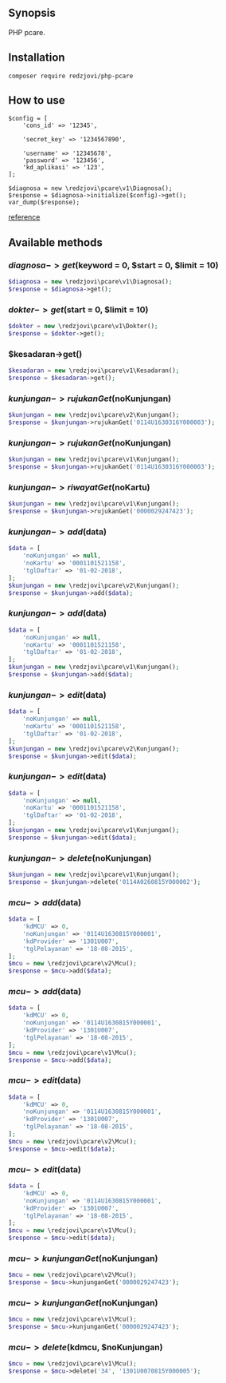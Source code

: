 ## Synopsis
PHP pcare.

## Installation
```
composer require redzjovi/php-pcare
```

## How to use
```
$config = [
    'cons_id' => '12345',

    'secret_key' => '1234567890',

    'username' => '12345678',
    'password' => '123456',
    'kd_aplikasi' => '123',
];

$diagnosa = new \redzjovi\pcare\v1\Diagnosa();
$response = $diagnosa->initialize($config)->get();
var_dump($response);
```
[reference](http://dvlp.bpjs-kesehatan.go.id:9080/pcare-rest-dev/#p_pengguna)

## Available methods
### $diagnosa->get($keyword = 0, $start = 0, $limit = 10)
```php
$diagnosa = new \redzjovi\pcare\v1\Diagnosa();
$response = $diagnosa->get();
```

### $dokter->get($start = 0, $limit = 10)
```php
$dokter = new \redzjovi\pcare\v1\Dokter();
$response = $dokter->get();
```

### $kesadaran->get()
```php
$kesadaran = new \redzjovi\pcare\v1\Kesadaran();
$response = $kesadaran->get();
```

### $kunjungan->rujukanGet($noKunjungan)
```php
$kunjungan = new \redzjovi\pcare\v2\Kunjungan();
$response = $kunjungan->rujukanGet('0114U1630316Y000003');
```

### $kunjungan->rujukanGet($noKunjungan)
```php
$kunjungan = new \redzjovi\pcare\v1\Kunjungan();
$response = $kunjungan->rujukanGet('0114U1630316Y000003');
```

### $kunjungan->riwayatGet($noKartu)
```php
$kunjungan = new \redzjovi\pcare\v1\Kunjungan();
$response = $kunjungan->rujukanGet('0000029247423');
```

### $kunjungan->add($data)
```php
$data = [
    'noKunjungan' => null,
    'noKartu' => '0001101521158',
    'tglDaftar' => '01-02-2018',
];
$kunjungan = new \redzjovi\pcare\v2\Kunjungan();
$response = $kunjungan->add($data);
```

### $kunjungan->add($data)
```php
$data = [
    'noKunjungan' => null,
    'noKartu' => '0001101521158',
    'tglDaftar' => '01-02-2018',
];
$kunjungan = new \redzjovi\pcare\v1\Kunjungan();
$response = $kunjungan->add($data);
```

### $kunjungan->edit($data)
```php
$data = [
    'noKunjungan' => null,
    'noKartu' => '0001101521158',
    'tglDaftar' => '01-02-2018',
];
$kunjungan = new \redzjovi\pcare\v2\Kunjungan();
$response = $kunjungan->edit($data);
```

### $kunjungan->edit($data)
```php
$data = [
    'noKunjungan' => null,
    'noKartu' => '0001101521158',
    'tglDaftar' => '01-02-2018',
];
$kunjungan = new \redzjovi\pcare\v1\Kunjungan();
$response = $kunjungan->edit($data);
```

### $kunjungan->delete($noKunjungan)
```php
$kunjungan = new \redzjovi\pcare\v1\Kunjungan();
$response = $kunjungan->delete('0114A0260815Y000002');
```

### $mcu->add($data)
```php
$data = [
    'kdMCU' => 0,
    'noKunjungan' => '0114U1630815Y000001',
    'kdProvider' => '1301U007',
    'tglPelayanan' => '18-08-2015',
];
$mcu = new \redzjovi\pcare\v2\Mcu();
$response = $mcu->add($data);
```
### $mcu->add($data)
```php
$data = [
    'kdMCU' => 0,
    'noKunjungan' => '0114U1630815Y000001',
    'kdProvider' => '1301U007',
    'tglPelayanan' => '18-08-2015',
];
$mcu = new \redzjovi\pcare\v1\Mcu();
$response = $mcu->add($data);
```

### $mcu->edit($data)
```php
$data = [
    'kdMCU' => 0,
    'noKunjungan' => '0114U1630815Y000001',
    'kdProvider' => '1301U007',
    'tglPelayanan' => '18-08-2015',
];
$mcu = new \redzjovi\pcare\v2\Mcu();
$response = $mcu->edit($data);
```

### $mcu->edit($data)
```php
$data = [
    'kdMCU' => 0,
    'noKunjungan' => '0114U1630815Y000001',
    'kdProvider' => '1301U007',
    'tglPelayanan' => '18-08-2015',
];
$mcu = new \redzjovi\pcare\v1\Mcu();
$response = $mcu->edit($data);
```

### $mcu->kunjunganGet($noKunjungan)
```php
$mcu = new \redzjovi\pcare\v2\Mcu();
$response = $mcu->kunjunganGet('0000029247423');
```

### $mcu->kunjunganGet($noKunjungan)
```php
$mcu = new \redzjovi\pcare\v1\Mcu();
$response = $mcu->kunjunganGet('0000029247423');
```

### $mcu->delete($kdmcu, $noKunjungan)
```php
$mcu = new \redzjovi\pcare\v1\Mcu();
$response = $mcu->delete('34', '1301U0070815Y000005');
```
